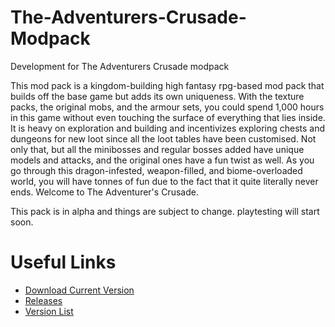 # The-Adventurers-Crusade-Modpack
Development for The Adventurers Crusade modpack

This mod pack is a kingdom-building high fantasy rpg-based mod pack that builds off the base game but adds its own uniqueness. With the texture packs, the original mobs, and the armour sets, you could spend 1,000 hours in this game without even touching the surface of everything that lies inside. It is heavy on exploration and building and incentivizes exploring chests and dungeons for new loot since all the loot tables have been customised. Not only that, but all the minibosses and regular bosses added have unique models and attacks, and the original ones have a fun twist as well. As you go through this dragon-infested, weapon-filled, and biome-overloaded world, you will have tonnes of fun due to the fact that it quite literally never ends. Welcome to The Adventurer's Crusade.

This pack is in alpha and things are subject to change.
playtesting will start soon.

# Useful Links
- [Download Current Version](https://github.com/DalaisonTheBone2/The-Adventurers-Crusade-Modpack/releases/download/Beta/TAC-1.0.0.zip)
- [Releases](https://github.com/DalaisonTheBone2/The-Adventurers-Crusade-Modpack/releases)
- [Version List](https://github.com/DalaisonTheBone2/The-Adventurers-Crusade-Modpack/tree/main/Versions)
